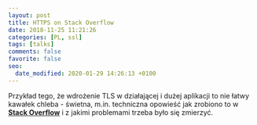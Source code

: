 ```yaml
---
layout: post
title: HTTPS on Stack Overflow
date: 2018-11-25 11:21:26
categories: [PL, ssl]
tags: [talks]
comments: false
favorite: false
seo:
  date_modified: 2020-01-29 14:26:13 +0100
---
```


Przykład tego, że wdrożenie TLS w działającej i dużej aplikacji to nie łatwy kawałek chleba - świetna, m.in. techniczna opowieść jak zrobiono to w <a href="https://nickcraver.com/blog/2017/05/22/https-on-stack-overflow/" target="_blank"><b>Stack Overflow</b></a> i z jakimi problemami trzeba było się zmierzyć.
